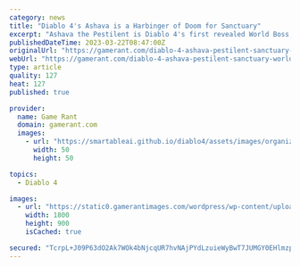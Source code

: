 ```yaml
---
category: news
title: "Diablo 4's Ashava is a Harbinger of Doom for Sanctuary"
excerpt: "Ashava the Pestilent is Diablo 4's first revealed World Boss, and Blizzard already isn't letting up on the horror of its demonic challenges. Blizzard recently conducted a beta test for its highly ..."
publishedDateTime: 2023-03-22T08:47:00Z
originalUrl: "https://gamerant.com/diablo-4-ashava-pestilent-sanctuary-world-boss-lilith-connection-lore-combat/"
webUrl: "https://gamerant.com/diablo-4-ashava-pestilent-sanctuary-world-boss-lilith-connection-lore-combat/"
type: article
quality: 127
heat: 127
published: true

provider:
  name: Game Rant
  domain: gamerant.com
  images:
    - url: "https://smartableai.github.io/diablo4/assets/images/organizations/gamerant.com-50x50.jpg"
      width: 50
      height: 50

topics:
  - Diablo 4

images:
  - url: "https://static0.gamerantimages.com/wordpress/wp-content/uploads/2023/03/diablo-4-ashava-sanctuary-world-boss-concept-art.jpg"
    width: 1800
    height: 900
    isCached: true

secured: "TcrpL+J09P63dO2Ak7WOk4bNjcqUR7hvNAjPYdLzuieWyBwT7JUMGY0EHlmzpRGlFsnTf9w21tHBkI+8idUDoeC/uk6G7l0+dFJNjpc0/ZqHHuAGfKUQvXrqEsV2Rfl0g+Zm8IOWCZP+suIFz8IWuSAzimD1nKYvzS0sSU1aXU5a+KI+p1eXqp3N0GjzPYDFnL7G8UbyzON7iUc092vLS3/Lips883MLkEHKMZ/XFu7lblzdfxNf/1DRO1oZvbFNKqlPwp1HJ1R3b9VcjleKnsYSWjkBkqxlkBUEbSZolkX0Tm2ooBDpwufz0RawF5liRiUr1H+po8JB/m72Mc7svKrFO9fYNxPmCeX2ugr3FAc=;LWf8Zu8LVmej9wn5PTtUQg=="
---
```


